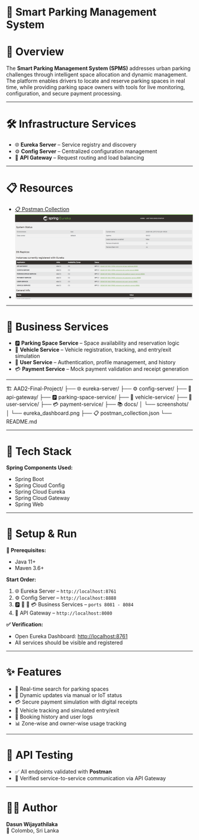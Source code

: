 # 🚗 **Smart Parking Management System**

# 🎯 **Overview**

The **Smart Parking Management System (SPMS)** addresses urban parking challenges through intelligent space allocation and dynamic management. The platform enables drivers to locate and reserve parking spaces in real time, while providing parking space owners with tools for live monitoring, configuration, and secure payment processing.

---

# 🛠️ **Infrastructure Services**

- 🌐 **Eureka Server** – Service registry and discovery  
- ⚙️ **Config Server** – Centralized configuration management  
- 🚪 **API Gateway** – Request routing and load balancing

---

# 📋 **Resources**

- [📋 Postman Collection](./postman_collection.json)  
- ![Eureka Dashboard](https://github.com/dasunwijayathilaka/AAD-2-Final-Project/blob/main/docs/screenshots/eureka_dashboard1.png)

---

# 💼 **Business Services**

- 🅿️ **Parking Space Service** – Space availability and reservation logic  
- 🚙 **Vehicle Service** – Vehicle registration, tracking, and entry/exit simulation  
- 👤 **User Service** – Authentication, profile management, and history  
- 💳 **Payment Service** – Mock payment validation and receipt generation

---

🏗️ AAD2-Final-Project/
├── 🌐 eureka-server/
├── ⚙️ config-server/
├── 🚪 api-gateway/
├── 🅿️ parking-space-service/
├── 🚙 vehicle-service/
├── 👤 user-service/
├── 💳 payment-service/
├── 📚 docs/
│ └── screenshots/
│ └── eureka_dashboard.png
├── 📋 postman_collection.json
└── README.md

---

# 🧰 **Tech Stack**

**Spring Components Used:**
- Spring Boot
- Spring Cloud Config
- Spring Cloud Eureka
- Spring Cloud Gateway
- Spring Web

---

# 🚀 **Setup & Run**

**🔧 Prerequisites:**
- Java 11+
- Maven 3.6+

**Start Order:**
1. 🌐 Eureka Server – `http://localhost:8761`
2. ⚙️ Config Server – `http://localhost:8888`
3. 🅿️ 🚙 👤 💳 Business Services – `ports 8081 - 8084`
4. 🚪 API Gateway – `http://localhost:8080`

**✅ Verification:**
- Open Eureka Dashboard: [http://localhost:8761](http://localhost:8761)
- All services should be visible and registered

---

# ✨ **Features**

- 🔎 Real-time search for parking spaces  
- 📡 Dynamic updates via manual or IoT status  
- 💳 Secure payment simulation with digital receipts  
- 🚗 Vehicle tracking and simulated entry/exit  
- 📜 Booking history and user logs  
- 📊 Zone-wise and owner-wise usage tracking

---

# 🧪 **API Testing**

- ✅ All endpoints validated with **Postman**  
- 🔁 Verified service-to-service communication via API Gateway

---

# 👨‍💻 **Author**

**Dasun Wijayathilaka**  
📍 Colombo, Sri Lanka  
